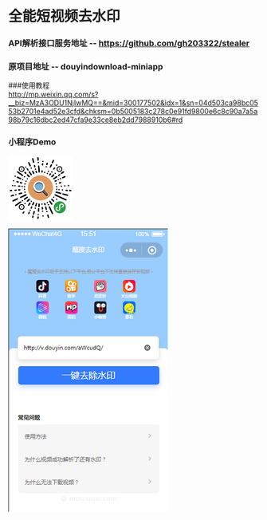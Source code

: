 # 全能短视频去水印
### API解析接口服务地址 -- https://github.com/gh203322/stealer

### 原项目地址 -- douyindownload-miniapp

###使用教程  
http://mp.weixin.qq.com/s?__biz=MzA3ODU1NjIwMQ==&mid=300177502&idx=1&sn=04d503ca98bc0553b2701e4ad52e3cfd&chksm=0b5005183c278c0e91fd9800e6c8c90a7a5a98b79c16dbc2ed47cfa9e33ce8eb2dd7988910b6#rd

### 小程序Demo
![mosousuo](qrcode_ms.jpg)

![mosousuo](mosousuo_1.png)


